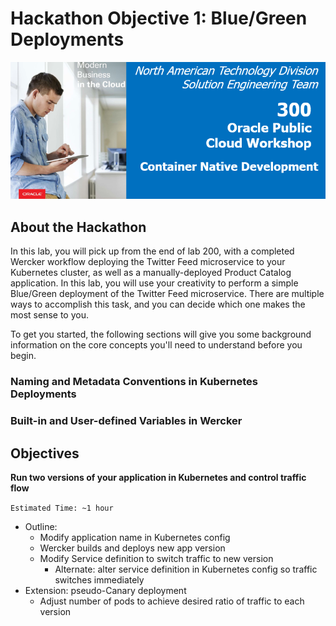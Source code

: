 # Hackathon Objective 1: Blue/Green Deployments

![](images/300/header.png)

## About the Hackathon

In this lab, you will pick up from the end of lab 200, with a completed Wercker workflow deploying the Twitter Feed microservice to your Kubernetes cluster, as well as a manually-deployed Product Catalog application. In this lab, you will use your creativity to perform a simple Blue/Green deployment of the Twitter Feed microservice. There are multiple ways to accomplish this task, and you can decide which one makes the most sense to you.

To get you started, the following sections will give you some background information on the core concepts you'll need to understand before you begin.

### Naming and Metadata Conventions in Kubernetes Deployments

### Built-in and User-defined Variables in Wercker

## Objectives

**Run two versions of your application in Kubernetes and control traffic flow**

`Estimated Time: ~1 hour`

- Outline:
  - Modify application name in Kubernetes config
  - Wercker builds and deploys new app version
  - Modify Service definition to switch traffic to new version
    - Alternate: alter service definition in Kubernetes config so traffic switches immediately
- Extension: pseudo-Canary deployment
  - Adjust number of pods to achieve desired ratio of traffic to each version
